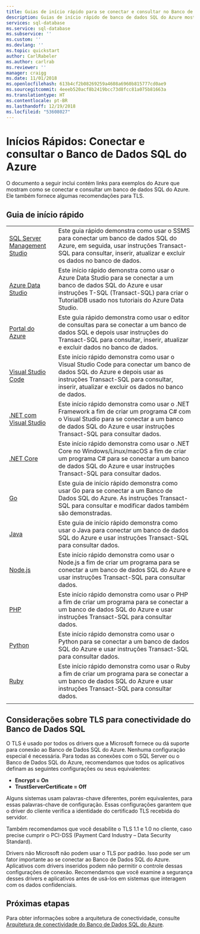 ```yaml
---
title: Guias de início rápido para se conectar e consultar no Banco de Dados SQL do Azure | Microsoft Docs
description: Guias de início rápido de banco de dados SQL do Azure mostrando como se conectar e fazer consultas em um banco de dados do SQL Azure.
services: sql-database
ms.service: sql-database
ms.subservice: ''
ms.custom: ''
ms.devlang: ''
ms.topic: quickstart
author: CarlRabeler
ms.author: carlrab
ms.reviewer: ''
manager: craigg
ms.date: 11/01/2018
ms.openlocfilehash: 613b4cf2b08269259a4608a6960b815777cd0ae9
ms.sourcegitcommit: 4eeeb520acf8b2419bcc73d8fcc81a075b81663a
ms.translationtype: HT
ms.contentlocale: pt-BR
ms.lasthandoff: 12/19/2018
ms.locfileid: "53608027"
---
```

# <a name="quickstarts-azure-sql-database-connect-and-query"></a>Inícios Rápidos: Conectar e consultar o Banco de Dados SQL do Azure

O documento a seguir inclui contém links para exemplos do Azure que mostram como se conectar e consultar um banco de dados SQL do Azure. Ele também fornece algumas recomendações para TLS.

## <a name="quickstarts"></a>Guia de início rápido

| |  |
|---|---|
|[SQL Server Management Studio](sql-database-connect-query-ssms.md)|Este guia rápido demonstra como usar o SSMS para conectar um banco de dados SQL do Azure, em seguida, usar instruções Transact-SQL para consultar, inserir, atualizar e excluir os dados no banco de dados.|
|[Azure Data Studio](https://docs.microsoft.com/sql/azure-data-studio/quickstart-sql-database?toc=/azure/sql-database/toc.json)|Este início rápido demonstra como usar o Azure Data Studio para se conectar a um banco de dados SQL do Azure e usar instruções T-SQL (Transact-SQL) para criar o TutorialDB usado nos tutoriais do Azure Data Studio.|
|[Portal do Azure](sql-database-connect-query-portal.md)|Este guia rápido demonstra como usar o editor de consultas para se conectar a um banco de dados SQL e depois usar instruções do Transact-SQL para consultar, inserir, atualizar e excluir dados no banco de dados.|
|[Visual Studio Code](sql-database-connect-query-vscode.md)|Este início rápido demonstra como usar o Visual Studio Code para conectar um banco de dados SQL do Azure e depois usar as instruções Transact-SQL para consultar, inserir, atualizar e excluir os dados no banco de dados.|
|[.NET com Visual Studio](sql-database-connect-query-dotnet-visual-studio.md)|Este início rápido demonstra como usar o .NET Framework a fim de criar um programa C# com o Visual Studio para se conectar a um banco de dados SQL do Azure e usar instruções Transact-SQL para consultar dados.|
|[.NET Core](sql-database-connect-query-dotnet-core.md)|Este início rápido demonstra como usar o .NET Core no Windows/Linux/macOS a fim de criar um programa C# para se conectar a um banco de dados SQL do Azure e usar instruções Transact-SQL para consultar dados.|
|[Go](sql-database-connect-query-go.md)|Este guia de início rápido demonstra como usar Go para se conectar a um Banco de Dados SQL do Azure. As instruções Transact-SQL para consultar e modificar dados também são demonstradas.|
|[Java](sql-database-connect-query-java.md)|Este guia de início rápido demonstra como usar o Java para conectar um banco de dados SQL do Azure e usar instruções Transact-SQL para consultar dados.|
|[Node.js](sql-database-connect-query-nodejs.md)|Este início rápido demonstra como usar o Node.js a fim de criar um programa para se conectar a um banco de dados SQL do Azure e usar instruções Transact-SQL para consultar dados.|
|[PHP](sql-database-connect-query-php.md)|Este início rápido demonstra como usar o PHP a fim de criar um programa para se conectar a um banco de dados SQL do Azure e usar instruções Transact-SQL para consultar dados.|
|[Python](sql-database-connect-query-python.md)|Este início rápido demonstra como usar o Python para se conectar a um banco de dados SQL do Azure e usar instruções Transact-SQL para consultar dados. |
|[Ruby](sql-database-connect-query-ruby.md)|Este início rápido demonstra como usar o Ruby a fim de criar um programa para se conectar a um banco de dados SQL do Azure e usar instruções Transact-SQL para consultar dados.|
|||

## <a name="tls-considerations-for-sql-database-connectivity"></a>Considerações sobre TLS para conectividade do Banco de Dados SQL
O TLS é usado por todos os drivers que a Microsoft fornece ou dá suporte para conexão ao Banco de Dados SQL do Azure. Nenhuma configuração especial é necessária. Para todas as conexões com o SQL Server ou o Banco de Dados SQL do Azure, recomendamos que todos os aplicativos definam as seguintes configurações ou seus equivalentes:

 - **Encrypt = On**
 - **TrustServerCertificate = Off**

Alguns sistemas usam palavras-chave diferentes, porém equivalentes, para essas palavras-chave de configuração. Essas configurações garantem que o driver do cliente verifica a identidade do certificado TLS recebida do servidor.

Também recomendamos que você desabilite o TLS 1.1 e 1.0 no cliente, caso precise cumprir o PCI-DSS (Payment Card Industry – Data Security Standard).

Drivers não Microsoft não podem usar o TLS por padrão. Isso pode ser um fator importante ao se conectar ao Banco de Dados SQL do Azure. Aplicativos com drivers inseridos podem não permitir o controle dessas configurações de conexão. Recomendamos que você examine a segurança desses drivers e aplicativos antes de usá-los em sistemas que interagem com os dados confidenciais.

## <a name="next-steps"></a>Próximas etapas

Para obter informações sobre a arquitetura de conectividade, consulte [Arquitetura de conectividade do Banco de Dados SQL do Azure](sql-database-connectivity-architecture.md).